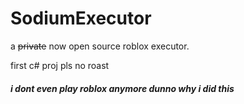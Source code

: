 # SodiumExecutor
a ~~private~~ now open source roblox executor.

first c# proj pls no roast
<h5>i dont even play roblox anymore dunno why i did this</h5>

